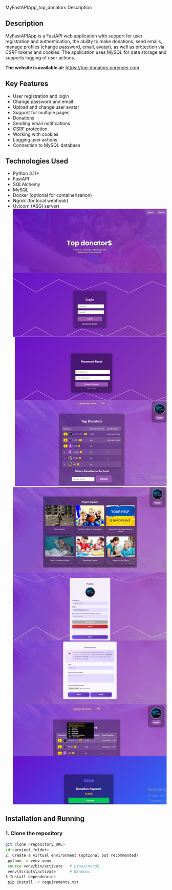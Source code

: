 MyFastAPIApp_top_donators
Description

## Description
MyFastAPIApp is a FastAPI web application with support for user registration and authentication, the ability to make donations, send emails, manage profiles (change password, email, avatar), as well as protection via CSRF tokens and cookies. The application uses MySQL for data storage and supports logging of user actions.

**The website is available at:** https://top-donators.onrender.com

## Key Features
- User registration and login
- Change password and email
- Upload and change user avatar
- Support for multiple pages
- Donations
- Sending email notifications
- CSRF protection
- Working with cookies
- Logging user actions
- Connection to MySQL database

## Technologies Used
- Python 3.11+
- FastAPI
- SQLAlchemy
- MySQL
- Docker (optional for containerization)
- Ngrok (for local webhook)
- Uvicorn (ASGI server)
![Stephoto](images/1.png)
![Stephoto](images/2.png)
## Installation and Running

### 1. Clone the repository
```bash
git clone <repository_URL>
cd <project_folder>
2. Create a virtual environment (optional but recommended)
 python -m venv venv
 source venv/bin/activate   # Linux/macOS
 venv\Scripts\activate      # Windows
3-Install dependencies
 pip install -r requirements.txt


